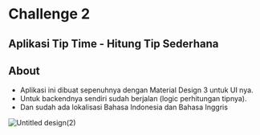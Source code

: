 # Challenge 2 
## Aplikasi Tip Time - Hitung Tip Sederhana

## About
- Aplikasi ini dibuat sepenuhnya dengan Material Design 3 untuk UI nya.
- Untuk backendnya sendiri sudah berjalan (logic perhitungan tipnya).
- Dan sudah ada lokalisasi Bahasa Indonesia dan Bahasa Inggris

![Untitled design(2)](https://github.com/PutraGandaD/F-AND24001121-synrgy7-put-LayoutingAndroid-ch2/assets/54593964/f83ec6d3-0150-42f3-818f-f960331da24d)


